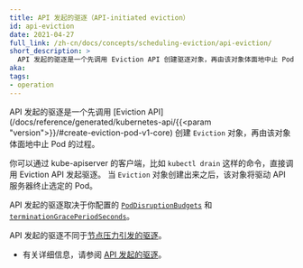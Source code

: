 ```yaml
---
title: API 发起的驱逐（API-initiated eviction）
id: api-eviction
date: 2021-04-27
full_link: /zh-cn/docs/concepts/scheduling-eviction/api-eviction/
short_description: >
  API 发起的驱逐是一个先调用 Eviction API 创建驱逐对象，再由该对象体面地中止 Pod 的过程。
aka:
tags:
- operation
---
```

<!--
title: API-initiated eviction
id: api-eviction
date: 2021-04-27
full_link: /docs/concepts/scheduling-eviction/api-eviction/
short_description: >
  API-initiated eviction is the process by which you use the Eviction API to create an
  Eviction object that triggers graceful pod termination.
aka:
tags:
- operation
-->

<!-- 
API-initiated eviction is the process by which you use the [Eviction API](/docs/reference/generated/kubernetes-api/{{<param "version">}}/#create-eviction-pod-v1-core)
to create an `Eviction` object that triggers graceful pod termination.
-->
API 发起的驱逐是一个先调用
[Eviction API](/docs/reference/generated/kubernetes-api/{{<param "version">}}/#create-eviction-pod-v1-core)
创建 `Eviction` 对象，再由该对象体面地中止 Pod 的过程。

<!--more-->

<!-- 
You can request eviction either by directly calling the Eviction API 
using a client of the kube-apiserver, like the `kubectl drain` command. 
When an `Eviction` object is created, the API server terminates the Pod. 

API-initiated evictions respect your configured [`PodDisruptionBudgets`](/docs/tasks/run-application/configure-pdb/)
and [`terminationGracePeriodSeconds`](/docs/concepts/workloads/pods/pod-lifecycle#pod-termination).

API-initiated eviction is not the same as [node-pressure eviction](/docs/concepts/scheduling-eviction/node-pressure-eviction/).
-->
你可以通过 kube-apiserver 的客户端，比如 `kubectl drain` 这样的命令，直接调用 Eviction API 发起驱逐。
当 `Eviction` 对象创建出来之后，该对象将驱动 API 服务器终止选定的 Pod。

API 发起的驱逐取决于你配置的 [`PodDisruptionBudgets`](/zh-cn/docs/tasks/run-application/configure-pdb/)
和 [`terminationGracePeriodSeconds`](/zh-cn/docs/concepts/workloads/pods/pod-lifecycle#pod-termination)。

API 发起的驱逐不同于[节点压力引发的驱逐](/zh-cn/docs/concepts/scheduling-eviction/node-pressure-eviction/)。

<!--
* See [API-initiated eviction](/docs/concepts/scheduling-eviction/api-eviction/) for more information.
-->
* 有关详细信息，请参阅 [API 发起的驱逐](/zh-cn/docs/concepts/scheduling-eviction/api-eviction/)。
